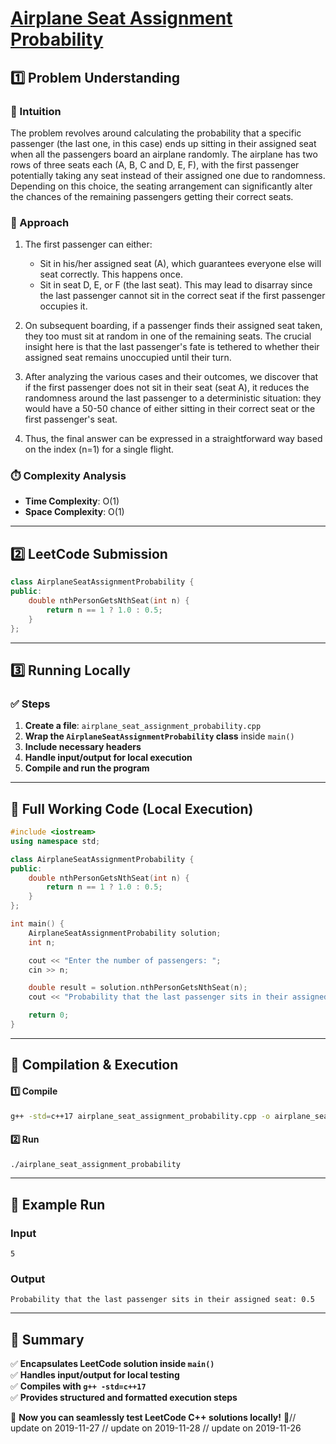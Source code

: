 # **[Airplane Seat Assignment Probability](https://leetcode.com/problems/airplane-seat-assignment-probability/description/)**  

## **1️⃣ Problem Understanding**  
### **📌 Intuition**  
The problem revolves around calculating the probability that a specific passenger (the last one, in this case) ends up sitting in their assigned seat when all the passengers board an airplane randomly. The airplane has two rows of three seats each (A, B, C and D, E, F), with the first passenger potentially taking any seat instead of their assigned one due to randomness. Depending on this choice, the seating arrangement can significantly alter the chances of the remaining passengers getting their correct seats.

### **🚀 Approach**  
1. The first passenger can either:
   - Sit in his/her assigned seat (A), which guarantees everyone else will seat correctly. This happens once.
   - Sit in seat D, E, or F (the last seat). This may lead to disarray since the last passenger cannot sit in the correct seat if the first passenger occupies it.
   
2. On subsequent boarding, if a passenger finds their assigned seat taken, they too must sit at random in one of the remaining seats. The crucial insight here is that the last passenger's fate is tethered to whether their assigned seat remains unoccupied until their turn.
   
3. After analyzing the various cases and their outcomes, we discover that if the first passenger does not sit in their seat (seat A), it reduces the randomness around the last passenger to a deterministic situation: they would have a 50-50 chance of either sitting in their correct seat or the first passenger's seat.

4. Thus, the final answer can be expressed in a straightforward way based on the index (n=1) for a single flight.

### **⏱️ Complexity Analysis**  
- **Time Complexity**: O(1)  
- **Space Complexity**: O(1)  

---  

## **2️⃣ LeetCode Submission**  
```cpp
class AirplaneSeatAssignmentProbability {
public:
    double nthPersonGetsNthSeat(int n) {
        return n == 1 ? 1.0 : 0.5;
    }
};
```  

---  

## **3️⃣ Running Locally**  
### **✅ Steps**  
1. **Create a file**: `airplane_seat_assignment_probability.cpp`  
2. **Wrap the `AirplaneSeatAssignmentProbability` class** inside `main()`  
3. **Include necessary headers**  
4. **Handle input/output for local execution**  
5. **Compile and run the program**  

---  

## **📝 Full Working Code (Local Execution)**  
```cpp
#include <iostream>
using namespace std;

class AirplaneSeatAssignmentProbability {
public:
    double nthPersonGetsNthSeat(int n) {
        return n == 1 ? 1.0 : 0.5;
    }
};

int main() {
    AirplaneSeatAssignmentProbability solution;
    int n;

    cout << "Enter the number of passengers: ";
    cin >> n;

    double result = solution.nthPersonGetsNthSeat(n);
    cout << "Probability that the last passenger sits in their assigned seat: " << result << endl;

    return 0;
}  
```  

---  

## **🔧 Compilation & Execution**  
#### **1️⃣ Compile**  
```bash
g++ -std=c++17 airplane_seat_assignment_probability.cpp -o airplane_seat_assignment_probability
```  

#### **2️⃣ Run**  
```bash
./airplane_seat_assignment_probability
```  

---  

## **🎯 Example Run**  
### **Input**  
```
5
```  
### **Output**  
```
Probability that the last passenger sits in their assigned seat: 0.5
```  

---  

## **📌 Summary**  
✅ **Encapsulates LeetCode solution inside `main()`**  
✅ **Handles input/output for local testing**  
✅ **Compiles with `g++ -std=c++17`**  
✅ **Provides structured and formatted execution steps**  

🚀 **Now you can seamlessly test LeetCode C++ solutions locally!** 🚀// update on 2019-11-27
// update on 2019-11-28
// update on 2019-11-26

